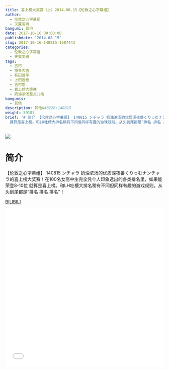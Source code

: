 ```yaml
---
title: 喜上榜大奖赛（上）2014.08.15【伦敦之心字幕组】
author:
  - 伦敦之心字幕组
  - 天翼羽魂
bangumi: 其他
date: 2017-10-16 00:00:00
publishdate: '2014-08-15'
slug: 2017-10-16-140815-1687443
categories:
  - 伦敦之心字幕组
  - 天翼羽魂
tags:
  - 吉村
  - 博多大吉
  - 有田哲平
  - 上田晋也
  - 吉村崇
  - 喜上榜大奖赛
  - 奶油浓汤整点儿啥
bangumis:
  - 其他
description: 其他&#8226;140815
weight: 59185
brief: '# 简介 【伦敦之心字幕组】 140815 ンチャラ 奶油浓汤的优质深夜番くりっむナンチャラ的喜上榜大奖赛！在100名女高中生完全凭个人印象选出的各类排名里，如果能荣登8-10位
  就算是喜上榜。和LH吐槽大排名稍有不同但同样有趣的游戏规则。从头到尾都是“排名 排名 排名”！'
---
```


![](https://i.imgur.com/eeO5DQx.jpg)

# 简介  
【伦敦之心字幕组】 140815 ンチャラ 奶油浓汤的优质深夜番くりっむナンチャラ的喜上榜大奖赛！在100名女高中生完全凭个人印象选出的各类排名里，如果能荣登8-10位 就算是喜上榜。和LH吐槽大排名稍有不同但同样有趣的游戏规则。从头到尾都是“排名 排名 排名”！

  [BILIBILI](https://www.bilibili.com/video/av1687443/)


<div class="vcontainer">  <iframe class='video' src="//www.bilibili.com/blackboard/player.html?aid=1687443" width="100%" height="500" frameborder="0" allowfullscreen="allowfullscreen"></iframe></div>
